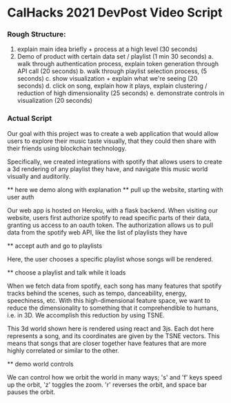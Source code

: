 # CalHacks 2021 DevPost Video Script

### Rough Structure:

1. explain main idea briefly + process at a high level (30 seconds)
2. Demo of product with certain data set / playlist (1 min 30 seconds)
    a. walk through authentication process, explain token generation through API call (20 seconds)
    b. walk through playlist selection process, (5 seconds)
    c. show visualization + explain what we're seeing (20 seconds)
    d. click on song, explain how it plays, explain clustering / reduction of high dimensionality (25 seconds)
    e. demonstrate controls in visualization (20 seconds)

### Actual Script

Our goal with this project was to create a web application that would allow users to explore their
music taste visually, that they could then share with their friends using blockchain technology. 

Specifically, we created integrations with spotify that allows users to create a 3d rendering of any
playlist they have, and navigate this music world visually and auditorily. 

** here we demo along with explanation
** pull up the website, starting with user auth

Our web app is hosted on Heroku, with a flask backend. When visiting our website, users first 
authorize spotify to read specific parts of their data, granting us access to an oauth token. 
The authorization allows us to pull data from the spotify web API, like the list of playlists they have

** accept auth and go to playlists

Here, the user chooses a specific playlist whose songs will be rendered. 

** choose a playlist and talk while it loads

When we fetch data from spotify, each song has many features that spotify tracks behind the scenes, 
such as tempo, danceability, energy, speechiness, etc. With this high-dimensional feature space, we 
want to reduce the dimensionality to something that it comprehendible to humans, i.e. in 3D. We accomplish this
reduction by using TSNE. 

This 3d world shown here is rendered using react and 3js. Each dot here represents a song, and its coordinates are 
given by the TSNE vectors. This means that songs that are closer together have features that are more highly correlated
or similar to the other. 

** demo world controls

We can control how we orbit the world in many ways; 's' and 'f' keys speed up the orbit, 'z' toggles the zoom. 
'r' reverses the orbit, and space bar pauses the orbit. 

